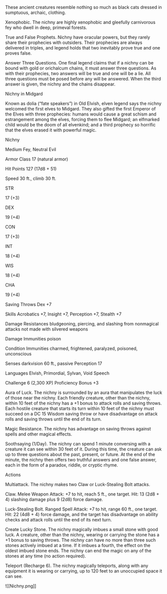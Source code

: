 These ancient creatures resemble nothing so much as black cats dressed in sumptuous, archaic, clothing.

Xenophobic. The nichny are highly xenophobic and gleefully carnivorous fey who dwell in deep, primeval forests.

True and False Prophets. Nichny have oracular powers, but they rarely share their prophecies with outsiders. Their prophecies are always delivered in triples, and legend holds that two inevitably prove true and one proves false.

Answer Three Questions. One final legend claims that if a nichny can be bound with gold or orichalcum chains, it must answer three questions. As with their prophecies, two answers will be true and one will be a lie. All three questions must be posed before any will be answered. When the third answer is given, the nichny and the chains disappear.

Nichny in Midgard

Known as dolia (“fate speakers”) in Old Elvish, elven legend says the nichny welcomed the first elves to Midgard. They also gifted the first Emperor of the Elves with three prophecies: humans would cause a great schism and estrangement among the elves, forcing them to flee Midgard; an elfmarked child would be the doom of all elvenkind; and a third prophecy so horrific that the elves erased it with powerful magic.

Nichny

Medium Fey, Neutral Evil

Armor Class 17 (natural armor)

Hit Points 127 (17d8 + 51)

Speed 30 ft., climb 30 ft.

STR

17 (+3)

DEX

19 (+4)

CON

17 (+3)

INT

18 (+4)

WIS

18 (+4)

CHA

19 (+4)

Saving Throws Dex +7

Skills Acrobatics +7, Insight +7, Perception +7, Stealth +7

Damage Resistances bludgeoning, piercing, and slashing from nonmagical attacks not made with silvered weapons

Damage Immunities poison

Condition Immunities charmed, frightened, paralyzed, poisoned, unconscious

Senses darkvision 60 ft., passive Perception 17

Languages Elvish, Primordial, Sylvan, Void Speech

Challenge 6 (2,300 XP) Proficiency Bonus +3

Aura of Luck. The nichny is surrounded by an aura that manipulates the luck of those near the nichny. Each friendly creature, other than the nichny, within 10 feet of the nichny has a +1 bonus to attack rolls and saving throws. Each hostile creature that starts its turn within 10 feet of the nichny must succeed on a DC 15 Wisdom saving throw or have disadvantage on attack rolls and saving throws until the end of its turn.

Magic Resistance. The nichny has advantage on saving throws against spells and other magical effects.

Soothsaying (1/Day). The nichny can spend 1 minute conversing with a creature it can see within 30 feet of it. During this time, the creature can ask up to three questions about the past, present, or future. At the end of the minute, the nichny then offers two truthful answers and one false answer, each in the form of a paradox, riddle, or cryptic rhyme.

Actions

Multiattack. The nichny makes two Claw or Luck-Stealing Bolt attacks.

Claw. Melee Weapon Attack: +7 to hit, reach 5 ft., one target. Hit: 13 (2d8 + 4) slashing damage plus 9 (2d8) force damage.

Luck-Stealing Bolt. Ranged Spell Attack: +7 to hit, range 60 ft., one target. Hit: 22 (4d8 + 4) force damage, and the target has disadvantage on ability checks and attack rolls until the end of its next turn.

Create Lucky Stone. The nichny magically imbues a small stone with good luck. A creature, other than the nichny, wearing or carrying the stone has a +1 bonus to saving throws. The nichny can have no more than three such stones actively imbued at a time. If it imbues a fourth, the effect on the oldest imbued stone ends. The nichny can end the magic on any of the stones at any time (no action required).

Teleport (Recharge 6). The nichny magically teleports, along with any equipment it is wearing or carrying, up to 120 feet to an unoccupied space it can see.

![[Nichny.png]]